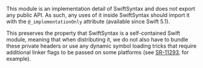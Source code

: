 This module is an implementation detail of SwiftSyntax and does not export
any public API. As such, any uses of it inside SwiftSyntax should import it
with the `@_implementationOnly` attribute (available since Swift 5.1).

This preserves the property that SwiftSyntax is a self-contained Swift
module, meaning that when distributing it, we do not also have to bundle
these private headers or use any dynamic symbol loading tricks that require
additional linker flags to be passed on some platforms (see
[SR-11293](https://bugs.swift.org/browse/SR-11293), for example).
